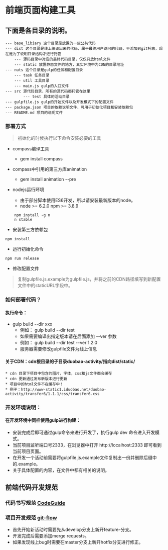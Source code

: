 # 前端页面构建工具

## 下面是各目录的说明。

    --- base_libiary 这个目录是放置的一些公共代码
    --- dist 这个目录是线上编译出来的代码，属于最终用户访问的代码，不添加到git托管，现在是为了说明目录结构才进行托管
        --- 源码目录中对应的最终代码目录，仅仅只放html文件
        --- static 放置静态文件的地方，真实环境中为CDN的目录地址
    --- nuts 这个目录是gulp的任务和配置目录
        --- task 任务目录
        --- util 工具目录
        --- main.js gulp的入口文件
    --- src 源代码目录，所有的源代码都托管在这里
            --- test 具体的活动目录
    --- gulpfile.js gulp的开始文件以及开发模式下的配置文件
    --- package.json 项目的依赖说明文件，可用于初始化项目和安装依赖包
    --- README.md 项目的说明文件
    
### 部署方式

> 初始化的时候执行以下命令安装必要的工具

-	compass编译工具

	-	gem install compass

-	compass中引用的第三方库animation

	-	gem install animation --pre

-	nodejs运行环境  
    * 由于部分脚本使用ES6开发，所以请安装最新版本的node。
    * node >= 6.2.0 npm >= 3.8.9

```
    npm install -g n    
    n stable
```

-   安装第三方依赖包

```
npm install 
```

-   运行初始化命令

```
npm run release
```

-   修改配置文件
> 复制gulpfile.js.example为gulpfile.js，并将之前的CDN路径填写到新配置文件中的staticURL字段中。

### 如何部署代码？

#### 执行命令：

-   gulp build --dir xxx
    - 例如： gulp build --dir test
    - 如果需要编译出指定版本请在后面添加 --ver 参数
    - 例如： gulp build --dir test --ver 1.2.0
    - 服务器需要修改gulpfile文件为线上信息
    
#### 关于CDN：cdn根目录的子目录duobao-activity/指向dist/static/
    * cdn 目录下项目中包含的图片，字体，css和js文件都会缓存
    * cdn 更新通过发布新版本进行更新
    * 项目中的html文件不在缓存中！
    * 例子：http://www-static1.iduobao.net/duobao-activity/transfer6/1.1.1/css/transfer6.css

### 开发环境说明：

#### 在开发环境中同样使用gulp进行构建：

* 安装完成后即可通过gulp命令来进行开发了，执行gulp dev 命令进入开发模式。
* 当前项目监听端口号2333，在浏览器中打开 http://localhost:2333 即可看到当前项目页面。
* 在开发一个活动前需要将gulpfile.js.example文件复制出一份并删除后缀中的.example。
* 关于具体配置的内容，在文件中都有相关的说明。

## 前端代码开发规范

### 代码书写规范 [CodeGuide]

[CodeGuide]: http://alloyteam.github.io/CodeGuide/

### 项目开发规范 [git-flow]

* 首先开始新活动时需要先从develop分支上新开feature-分支。
* 开发完成后需要添加merge requests。
* 如果发现线上bug时需要在master分支上新开hotfix分支进行修正。

[git-flow]: http://danielkummer.github.io/git-flow-cheatsheet/index.zh_CN.html
